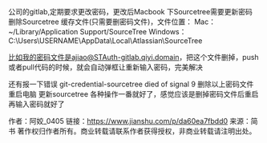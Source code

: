 公司的gitlab,定期要求更改密码，更改后Macbook 下Sourcetree需要更新密码
删除Sourcetree 缓存文件(只需要删密码文件)，文件位置：
Mac：
~/Library/Application Support/SourceTree
Windows：
C:\Users\USERNAME\AppData\Local\Atlassian\SourceTree

比如我的密码文件是ajiao@STAuth-gitlab.qiyi.domain，把这个文件删掉，push或者pull代码的时候，就会自动弹框让重新输入密码，完美解决

还有报一下错误
git-credential-sourcetree died of signal 9
删除以上密码文件
重启电脑
更新sourcetree
各种操作一番就好了，感觉应该是删掉密码文件后重启再输入密码就好了

作者：阿姣_0405
链接：https://www.jianshu.com/p/da60ea7fbdd0
来源：简书
著作权归作者所有。商业转载请联系作者获得授权，非商业转载请注明出处。